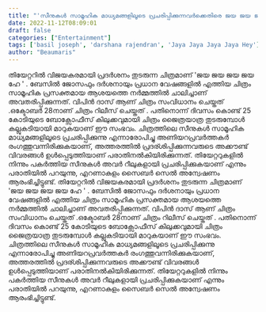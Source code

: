 ```yaml
---
title: "'സീനുകൾ സാമൂഹിക മാധ്യമങ്ങളിലൂടെ പ്രചരിപ്പിക്കുന്നവർക്കെതിരെ ജയ ജയ ജയ ജയ ഹേ ടീമിന്റെ പരാതി"
date: 2022-11-12T08:09:01
draft: false
categories: ["Entertainment"]
tags: ['basil joseph', 'darshana rajendran', 'Jaya Jaya Jaya Jaya Hey']
author: "Beaumaris"
---
```


തിയേറ്ററിൽ വിജയകരമായി പ്രദർശനം തുടരുന്ന ചിത്രമാണ് 'ജയ ജയ ജയ ജയ ഹേ ' . ബേസിൽ ജോസഫും ദർശനായും പ്രധാന വേഷങ്ങളിൽ എത്തിയ ചിത്രം സാമൂഹിക പ്രസക്തമായ ആശയത്തെ നർമ്മത്തിൽ ചാലിച്ചാണ് അവതരിപ്പിക്കുന്നത്. വിപിൻ ദാസ് ആണ് ചിത്രം സംവിധാനം ചെയ്തത് .ഒക്ടോബർ 28നാണ് ചിത്രം റിലീസ് ചെയ്തത് . പതിനൊന്ന് ദിവസം കൊണ്ട് 25 കോടിയുടെ ബോക്സോഫീസ് കിലുക്കവുമായി ചിത്രം ജൈത്രയാത്ര തുടരുമ്പോൾ കല്ലുകടിയായി മാറുകയാണ് ഈ സംഭവം. ചിത്രത്തിലെ സീനുകൾ സാമൂഹിക മാധ്യമങ്ങളിലൂടെ പ്രചരിപ്പിക്കുന്നു എന്നാരോപിച്ചു അണിയറപ്രവർത്തകർ രംഗത്തുവന്നിരിക്കുകയാണ്, അത്തരത്തിൽ പ്രദര്ശിപ്പിക്കുന്നവരുടെ അക്കൗണ്ട് വിവരങ്ങൾ ഉൾപ്പെടുത്തിയാണ് പരാതിനൽകിയിരിക്കുന്നത്. തിയേറ്ററുകളിൽ നിന്നും പകർത്തിയ സീനുകൾ അവർ റീലുകളായി പ്രചരിപ്പിക്കുകയാണ് എന്നും പരാതിയിൽ പറയുന്നു, എറണാകുളം സൈബർ സെൽ അന്വേഷണം ആരംഭിച്ചിട്ടുണ്ട്.
തിയേറ്ററിൽ വിജയകരമായി പ്രദർശനം തുടരുന്ന ചിത്രമാണ് 'ജയ ജയ ജയ ജയ ഹേ ' . ബേസിൽ ജോസഫും ദർശനായും പ്രധാന വേഷങ്ങളിൽ എത്തിയ ചിത്രം സാമൂഹിക പ്രസക്തമായ ആശയത്തെ നർമ്മത്തിൽ ചാലിച്ചാണ് അവതരിപ്പിക്കുന്നത്. വിപിൻ ദാസ് ആണ് ചിത്രം സംവിധാനം ചെയ്തത് .ഒക്ടോബർ 28നാണ് ചിത്രം റിലീസ് ചെയ്തത് . പതിനൊന്ന് ദിവസം കൊണ്ട് 25 കോടിയുടെ ബോക്സോഫീസ് കിലുക്കവുമായി ചിത്രം ജൈത്രയാത്ര തുടരുമ്പോൾ കല്ലുകടിയായി മാറുകയാണ് ഈ സംഭവം. ചിത്രത്തിലെ സീനുകൾ സാമൂഹിക മാധ്യമങ്ങളിലൂടെ പ്രചരിപ്പിക്കുന്നു എന്നാരോപിച്ചു അണിയറപ്രവർത്തകർ രംഗത്തുവന്നിരിക്കുകയാണ്, അത്തരത്തിൽ പ്രദര്ശിപ്പിക്കുന്നവരുടെ അക്കൗണ്ട് വിവരങ്ങൾ ഉൾപ്പെടുത്തിയാണ് പരാതിനൽകിയിരിക്കുന്നത്. തിയേറ്ററുകളിൽ നിന്നും പകർത്തിയ സീനുകൾ അവർ റീലുകളായി പ്രചരിപ്പിക്കുകയാണ് എന്നും പരാതിയിൽ പറയുന്നു, എറണാകുളം സൈബർ സെൽ അന്വേഷണം ആരംഭിച്ചിട്ടുണ്ട്.
